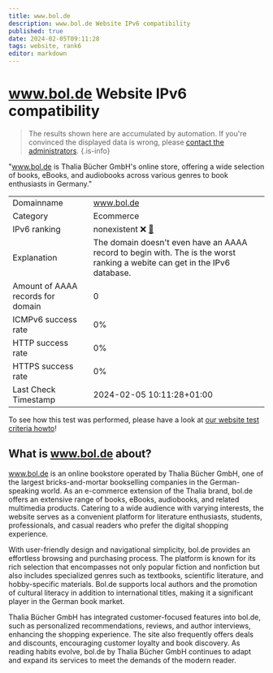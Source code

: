```yaml
---
title: www.bol.de
description: www.bol.de Website IPv6 compatibility
published: true
date: 2024-02-05T09:11:28
tags: website, rank6
editor: markdown
---
```


# www.bol.de Website IPv6 compatibility

> The results shown here are accumulated by automation. If you're convinced the displayed data is wrong, please [contact the administrators](/howto/chat). 
{.is-info}

"www.bol.de is Thalia Bücher GmbH's online store, offering a wide selection of books, eBooks, and audiobooks across various genres to book enthusiasts in Germany."


|   |   |
| - | - |
| Domainname | www.bol.de
| Category | Ecommerce |
| IPv6 ranking | nonexistent :x: [🔗](/howto/ranking) |
| Explanation | The domain doesn't even have an AAAA record to begin with. The is the worst ranking a webite can get in the IPv6 database. |
| Amount of AAAA records for domain | 0 |
| ICMPv6 success rate | 0%|
| HTTP success rate | 0% |
| HTTPS success rate | 0% |
| Last Check Timestamp | 2024-02-05 10:11:28+01:00 |

To see how this test was performed, please have a look at [our website test criteria howto](/howto/testcriteria/website)!


## What is www.bol.de about?
www.bol.de is an online bookstore operated by Thalia Bücher GmbH, one of the largest bricks-and-mortar bookselling companies in the German-speaking world. As an e-commerce extension of the Thalia brand, bol.de offers an extensive range of books, eBooks, audiobooks, and related multimedia products. Catering to a wide audience with varying interests, the website serves as a convenient platform for literature enthusiasts, students, professionals, and casual readers who prefer the digital shopping experience.

With user-friendly design and navigational simplicity, bol.de provides an effortless browsing and purchasing process. The platform is known for its rich selection that encompasses not only popular fiction and nonfiction but also includes specialized genres such as textbooks, scientific literature, and hobby-specific materials. Bol.de supports local authors and the promotion of cultural literacy in addition to international titles, making it a significant player in the German book market.

Thalia Bücher GmbH has integrated customer-focused features into bol.de, such as personalized recommendations, reviews, and author interviews, enhancing the shopping experience. The site also frequently offers deals and discounts, encouraging customer loyalty and book discovery. As reading habits evolve, bol.de by Thalia Bücher GmbH continues to adapt and expand its services to meet the demands of the modern reader.


